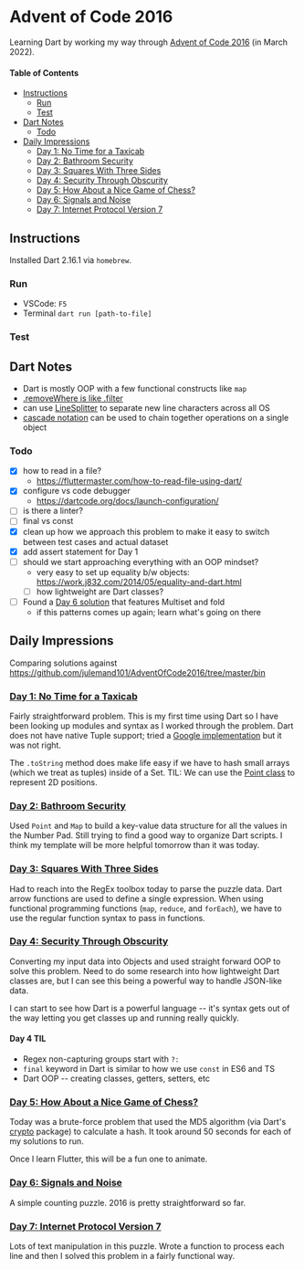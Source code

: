 # Advent of Code 2016

Learning Dart by working my way through [Advent of Code 2016](https://adventofcode.com/2016) (in March 2022).

#### Table of Contents

<!-- TOC -->

- [Instructions](#instructions)
  - [Run](#run)
  - [Test](#test)
- [Dart Notes](#dart-notes)
  - [Todo](#todo)
- [Daily Impressions](#daily-impressions)
  - [Day 1: No Time for a Taxicab](#day-1-no-time-for-a-taxicab)
  - [Day 2: Bathroom Security](#day-2-bathroom-security)
  - [Day 3: Squares With Three Sides](#day-3-squares-with-three-sides)
  - [Day 4: Security Through Obscurity](#day-4-security-through-obscurity)
  - [Day 5: How About a Nice Game of Chess?](#day-5-how-about-a-nice-game-of-chess)
  - [Day 6: Signals and Noise](#day-6-signals-and-noise)
  - [Day 7: Internet Protocol Version 7](#day-7-internet-protocol-version-7)

<!-- /TOC -->

## Instructions

Installed Dart 2.16.1 via `homebrew`.

### Run

- VSCode: `F5`
- Terminal `dart run [path-to-file]`

### Test

<!-- how to test in Dart? -->

## Dart Notes

- Dart is mostly OOP with a few functional constructs like `map`
- [.removeWhere is like .filter](https://flutterbyexample.com/lesson/removing-elements-remove-clear-remove-where)
- can use [LineSplitter](https://www.woolha.com/tutorials/dart-split-string-by-newline-using-linesplitter) to separate new line characters across all OS
- [cascade notation](https://dart.dev/guides/language/language-tour#cascade-notation) can be used to chain together operations on a single object

### Todo

- [x] how to read in a file?
  - https://fluttermaster.com/how-to-read-file-using-dart/
- [x] configure vs code debugger
  - https://dartcode.org/docs/launch-configuration/
- [ ] is there a linter?
- [ ] final vs const
- [x] clean up how we approach this problem to make it easy to switch between test cases and actual dataset
- [x] add assert statement for Day 1
- [ ] should we start approaching everything with an OOP mindset?
  - very easy to set up equality b/w objects: https://work.j832.com/2014/05/equality-and-dart.html
  - [ ] how lightweight are Dart classes?
- [ ] Found a [Day 6 solution](https://github.com/julemand101/AdventOfCode2016/blob/master/bin/day06/main.dart) that features Multiset and fold
  - if this patterns comes up again; learn what's going on there

## Daily Impressions

Comparing solutions against https://github.com/julemand101/AdventOfCode2016/tree/master/bin

### [Day 1: No Time for a Taxicab](https://adventofcode.com/2016/day/1)

Fairly straightforward problem. This is my first time using Dart so I have been looking up modules and syntax as I worked through the problem. Dart does not have native Tuple support; tried a [Google implementation](https://pub.dev/packages/tuple) but it was not right.

The `.toString` method does make life easy if we have to hash small arrays (which we treat as tuples) inside of a Set. TIL: We can use the [Point class](https://api.flutter.dev/flutter/dart-math/Point-class.html) to represent 2D positions.

### [Day 2: Bathroom Security](https://adventofcode.com/2016/day/2)

Used `Point` and `Map` to build a key-value data structure for all the values in the Number Pad. Still trying to find a good way to organize Dart scripts. I think my template will be more helpful tomorrow than it was today.

### [Day 3: Squares With Three Sides](https://adventofcode.com/2016/day/3)

Had to reach into the RegEx toolbox today to parse the puzzle data. Dart arrow functions are used to define a single expression. When using functional programming functions (`map`, `reduce`, and `forEach`), we have to use the regular function syntax to pass in functions.

### [Day 4: Security Through Obscurity](https://adventofcode.com/2016/day/4)

Converting my input data into Objects and used straight forward OOP to solve this problem. Need to do some research into how lightweight Dart classes are, but I can see this being a powerful way to handle JSON-like data.

I can start to see how Dart is a powerful language -- it's syntax gets out of the way letting you get classes up and running really quickly.

#### Day 4 TIL

- Regex non-capturing groups start with `?:`
- `final` keyword in Dart is similar to how we use `const` in ES6 and TS
- Dart OOP -- creating classes, getters, setters, etc

### [Day 5: How About a Nice Game of Chess?](https://adventofcode.com/2016/day/5)

Today was a brute-force problem that used the MD5 algorithm (via Dart's [crypto](https://pub.dev/packages/crypto) package) to calculate a hash. It took around 50 seconds for each of my solutions to run.

Once I learn Flutter, this will be a fun one to animate.

### [Day 6: Signals and Noise](https://adventofcode.com/2016/day/6)

A simple counting puzzle. 2016 is pretty straightforward so far.

### [Day 7: Internet Protocol Version 7](https://adventofcode.com/2016/day/7)

Lots of text manipulation in this puzzle. Wrote a function to process each line and then I solved this problem in a fairly functional way.
